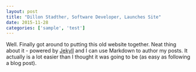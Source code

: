 ```yaml
---
layout: post
title: "Dillon Stadther, Software Developer, Launches Site"
date: 2015-11-28
categories: ['sample', 'test']
---
```


Well. Finally got around to putting this old website together. Neat thing about it - powered by [Jekyll](http://jekyllrb.com) and I can use Markdown to author my posts. It actually is a lot easier than I thought it was going to be (as easy as following a blog post).